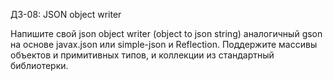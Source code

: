ДЗ-08: JSON object writer

Напишите свой json object writer (object to json string) аналогичный gson на основе javax.json или simple-json и Reflection.
Поддержите массивы объектов и примитивных типов, и коллекции из стандартный библиотерки.
